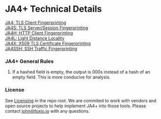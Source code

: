 # JA4+ Technical Details  
[JA4: TLS Client Fingerprinting](https://github.com/FoxIO-LLC/ja4/blob/main/technical_details/JA4.md)  
[JA4S: TLS Server/Session Fingerprinting](https://github.com/FoxIO-LLC/ja4/blob/main/technical_details/JA4S.md)  
[JA4H: HTTP Client Fingerprinting](https://github.com/FoxIO-LLC/ja4/blob/main/technical_details/JA4H.md)  
[JA4L: Light Distance Locality](https://github.com/FoxIO-LLC/ja4/blob/main/technical_details/JA4L.md)  
[JA4X: X509 TLS Certificate Fingerprinting](https://github.com/FoxIO-LLC/ja4/blob/main/technical_details/JA4X.md)  
[JA4SSH: SSH Traffic Fingerprinting](https://github.com/FoxIO-LLC/ja4/blob/main/technical_details/JA4SSH.md)  

### JA4+ General Rules
1. If a hashed field is empty, the output is 000s instead of a hash of an empty field. This is more conducive for analysis.

### License
See [Licensing](https://github.com/FoxIO-LLC/ja4/tree/main#licensing) in the repo root. We are commited to work with vendors and open source projects to help implement JA4+ into those tools. Please contact john@foxio.io with any questions.
